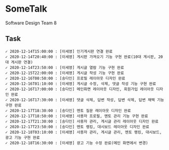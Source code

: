 # SomeTalk
Software Design Team 8

## Task
	✓ 2020-12-14T15:00:00 : [이세영] 인기게시판 연결 완료
	✓ 2020-12-14T20:40:00 : [이세영] 게시판 가져오기 기능 구현 완료(10대 게시판, 20대 게시판 연결)
	✓ 2020-12-14T23:50:00 : [이세영] 게시글 열람 기능 구현 완료
	✓ 2020-12-15T22:00:00 : [이세영] 게시글 작성 기능 구현 완료
	✓ 2020-12-16T00:50:00 : [송다인] 프로필 레이아웃 디자인 완료
	✓ 2020-12-16T01:10:00 : [이세영] 게시글 수정, 삭제, 댓글 작성 기능 구현 완료
	✓ 2020-12-16T17:00:00 : [송다인] 메인화면 레이아웃 디자인, 회원가입 레이아웃 디자인 완료
	✓ 2020-12-16T17:30:00 : [이세영] 댓글 삭제, 답변 작성, 답변 삭제, 답변 채택 기능 구현 완료
	✓ 2020-12-17T18:30:00 : [송다인] 멘토 질문 레이아웃 디자인 완료
	✓ 2020-12-17T18:50:00 : [이세영] 사용자 프로필, 멘토 관리 기능 구현 완료
	✓ 2020-12-17T21:30:00 : [송다인] 사용자 관리, 게시글 관리 레이아웃 디자인 완료
	✓ 2020-12-17T23:50:00 : [송다인] 멘토 랭킹, 대시보드 레이아웃 디자인 완료
	✓ 2020-12-18T03:10:00 : [이세영] 사용자 관리, 게시글 관리, 멘토 랭킹, 대시보드, 광고 기능 구현 완료
	✓ 2020-12-18T16:30:00 : [이세영] 광고 기능 수정 완료(메인 화면에서 변경)

